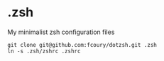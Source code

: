 # .zsh

My minimalist zsh configuration files

```
git clone git@github.com:fcoury/dotzsh.git .zsh
ln -s .zsh/zshrc .zshrc
```
